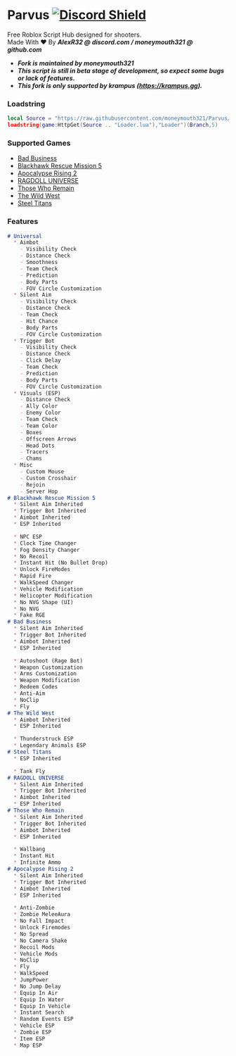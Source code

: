 # Parvus  [![Discord Shield](https://discordapp.com/api/guilds/958056630321303602/widget.png)](https://discord.gg/sYqDpbPYb7)
Free Roblox Script Hub designed for shooters.  
Made With :heart: By ***AlexR32 @ discord.com / moneymouth321 @ github.com***

- ***Fork is maintained by moneymouth321***
- ***This script is still in beta stage of development, so expect some bugs or lack of features.***  
- ***This fork is only supported by krampus (https://krampus.gg).***

### Loadstring
```lua
local Source = "https://raw.githubusercontent.com/moneymouth321/Parvus/main/"
loadstring(game:HttpGet(Source .. "Loader.lua"),"Loader")(Branch,5)

```

### Supported Games
- [Bad Business](https://www.roblox.com/games/3233893879/)
- [Blackhawk Rescue Mission 5](https://www.roblox.com/games/2916899287/)
- [Apocalypse Rising 2](https://www.roblox.com/games/863266079/)
- [RAGDOLL UNIVERSE](https://www.roblox.com/games/1466995005/)
- [Those Who Remain](https://www.roblox.com/games/488667523/)
- [The Wild West](https://www.roblox.com/games/2317712696/)
- [Steel Titans](https://www.roblox.com/games/4746041618/)

### Features
```markdown
# Universal
  * Aimbot
    - Visibility Check
    - Distance Check
    - Smoothness
    - Team Check
    - Prediction
    - Body Parts
    - FOV Circle Customization
  * Silent Aim
    - Visibility Check
    - Distance Check
    - Team Check
    - Hit Chance
    - Body Parts
    - FOV Circle Customization
  * Trigger Bot
    - Visibility Check
    - Distance Check
    - Click Delay
    - Team Check
    - Prediction
    - Body Parts
    - FOV Circle Customization
  * Visuals (ESP)
    - Distance Check
    - Ally Color
    - Enemy Color
    - Team Check
    - Team Color
    - Boxes
    - Offscreen Arrows
    - Head Dots
    - Tracers
    - Chams
  * Misc
    - Custom Mouse
    - Custom Crosshair
    - Rejoin
    - Server Hop
# Blackhawk Rescue Mission 5
  * Silent Aim Inherited
  * Trigger Bot Inherited
  * Aimbot Inherited
  * ESP Inherited

  * NPC ESP
  * Clock Time Changer
  * Fog Density Changer
  * No Recoil
  * Instant Hit (No Bullet Drop)
  * Unlock FireModes
  * Rapid Fire
  * WalkSpeed Changer
  * Vehicle Modification
  * Helicopter Modification
  * No NVG Shape (UI)
  * No NVG
  * Fake RGE
# Bad Business
  * Silent Aim Inherited
  * Trigger Bot Inherited
  * Aimbot Inherited
  * ESP Inherited

  * Autoshoot (Rage Bot)
  * Weapon Customization
  * Arms Customization
  * Weapon Modification
  * Redeem Codes
  * Anti-Aim
  * NoClip
  * Fly
# The Wild West
  * Aimbot Inherited
  * ESP Inherited

  * Thunderstruck ESP
  * Legendary Animals ESP
# Steel Titans
  * ESP Inherited

  * Tank Fly
# RAGDOLL UNIVERSE
  * Silent Aim Inherited
  * Trigger Bot Inherited
  * Aimbot Inherited
  * ESP Inherited
# Those Who Remain
  * Silent Aim Inherited
  * Trigger Bot Inherited
  * Aimbot Inherited
  * ESP Inherited

  * Wallbang
  * Instant Hit
  * Infinite Ammo
# Apocalypse Rising 2
  * Silent Aim Inherited
  * Trigger Bot Inherited
  * Aimbot Inherited
  * ESP Inherited

  * Anti-Zombie
  * Zombie MeleeAura
  * No Fall Impact
  * Unlock Firemodes
  * No Spread
  * No Camera Shake
  * Recoil Mods
  * Vehicle Mods
  * NoClip
  * Fly
  * WalkSpeed
  * JumpPower
  * No Jump Delay
  * Equip In Air
  * Equip In Water
  * Equip In Vehicle
  * Instant Search
  * Random Events ESP
  * Vehicle ESP
  * Zombie ESP
  * Item ESP
  * Map ESP
```